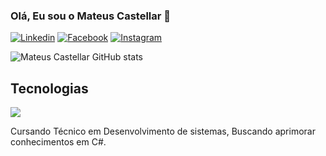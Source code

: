 ### Olá, Eu sou o Mateus Castellar 👋
[![Linkedin](https://img.shields.io/badge/LinkedIn-0077B5?style=for-the-badge&logo=linkedin&logoColor=white)](https://www.linkedin.com/in/mateuscastellar/)
[![Facebook](https://img.shields.io/badge/Facebook-1877F2?style=for-the-badge&logo=facebook&logoColor=white)](https://www.facebook.com/profile.php?id=100011362928504)
[![Instagram](https://img.shields.io/badge/Instagram-E4405F?style=for-the-badge&logo=instagram&logoColor=white)](https://www.instagram.com/mateus_castellar/)


![Mateus Castellar GitHub stats](https://github-readme-stats.vercel.app/api?username=Mateus-Castellar&show_icons=true&theme=gruvbox)

## Tecnologias


 <img src="https://img.shields.io/badge/C%23-239120?style=for-the-badge&logo=c-sharp&logoColor=white" />

Cursando Técnico em Desenvolvimento de sistemas, Buscando aprimorar conhecimentos em C#.
